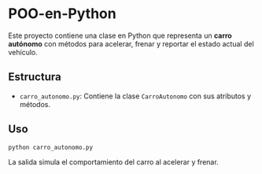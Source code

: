 # POO-en-Python


Este proyecto contiene una clase en Python que representa un **carro autónomo** con métodos para acelerar, frenar y reportar el estado actual del vehículo.

##  Estructura

- `carro_autonomo.py`: Contiene la clase `CarroAutonomo` con sus atributos y métodos.

##  Uso

```bash
python carro_autonomo.py
```

La salida simula el comportamiento del carro al acelerar y frenar.

